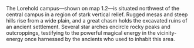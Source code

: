 The Lorehold campus—shown on map 1.2—is situated northwest of the central campus in a region of stark vertical relief. Rugged mesas and steep hills rise from a wide plain, and a great chasm holds the excavated ruins of an ancient settlement. Several star arches encircle rocky peaks and outcroppings, testifying to the powerful magical energy in the vicinity- energy once harnessed by the ancients who used to inhabit this area.